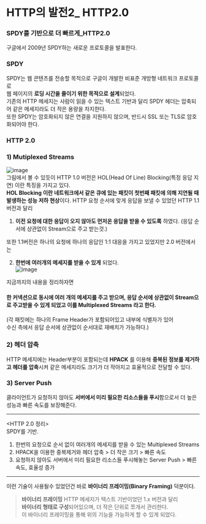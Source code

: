 # HTTP의 발전2_ HTTP2.0


### SPDY를 기반으로 더 빠르게_HTTP2.0
구글에서 2009년 SPDY하는 새로운 프로토콜을 발표한다.   

### SPDY
SPDY는 웹 콘텐츠를 전송할 목적으로 구글이 개발한 비표준 개방형 네트워크 프로토콜로   
웹 페이지의 **로딩 시간을 줄이기 위한 목적으로 설계**되었다.   
기존의 HTTP 메세지는 사람이 읽을 수 있는 텍스트 기반과 달리 SPDY 헤더는 압축되어 같은 메세지라도
더 작은 용량을 차지한다.   
또한 SPDY는 암호화되지 않은 연결을 지원하지 않으며, 반드시 SSL 또는 TLS로 암호화되어야 한다.   

  
  
### HTTP 2.0

### 1) Mutiplexed Streams

![image](https://user-images.githubusercontent.com/108853290/187843288-75803919-a3f4-4dc4-84fc-60a54a470eb2.png)   
그림에서 볼 수 있듯이 HTTP 1.0 버전은 HOL(Head Of Line) Blocking(특정 응답 지연) 이란 특징을 가지고 있다.    
**HOL Blocking 이란 네트워크에서 같은 큐에 있는 패킷이 첫번째 패킷에 의해 지연될 때 발생하는 성능 저하 현상**이다.
HTTP 요청 순서에 맞게 응답을 보낼 수 있었던 HTTP 1.1 버전과 달리   
1) **이전 요청에 대한 응답이 오지 않아도 먼저온 응답을 받을 수 있도록** 하였다.
   (응답 순서에 상관없이 Stream으로 주고 받는것.)

또한 1.1버전은 하나의 요청에 하나의 응답인 1:1 대응을 가지고 있었지만
2.0 버전에서는    

2) **한번에 여러개의 메세지를 받을 수 있게** 되었다.      
![image](https://user-images.githubusercontent.com/108853290/187845439-f434b874-840e-411f-9343-88e385798ba9.png)   

지금까지의 내용을 정리하자면   
#### 한 커넥션으로 동시에 여러 개의 메세지를 주고 받으며, 응답 순서에 상관없이 Stream으로 주고받을 수 있게 되었고 이를 Multiplexed Streams 라고 한다.   
(각 패킷에는 하나의 Frame Header가 포함되어있고 내부에 식별자가 있어   
수신 측에서 응답 순서에 상관없이 순서대로 재배치가 가능하다.)


### 2) 헤더 압축
HTTP 메세지에는 Header부분이 포함되는데 **HPACK** 를 이용해 **중복된 정보를 제거하고 헤더를 압축**시켜 같은 메세지라도 
크기가 더 작아지고 효율적으로 전달할 수 있다.

### 3) Server Push
클라이언트가 요청하지 않아도 **서버에서 미리 필요한 리소스들을 푸시**함으로서 더 높은 성능과 
빠른 속도를 보장해준다.


----------------------------------------------
<HTTP 2.0 정리>   
SPDY를 기반.   
1) 한번의 요청으로 순서 없이 여러개의 메세지를 받을 수 있는 Multiplexed Streams   
2) HPACK을 이용한 중복제거와 헤더 압축 > 더 작은 크기 > 빠른 속도   
3) 요청하지 않아도 서버에서 미리 필요한 리소스들 푸시해놓는 Server Push > 빠른 속도, 효율성 증가   
  
  ----------------------------------------------------------------
  
이런 기술이 사용될수 있었던건 바로 **바이너리 프레이밍(Binary Framing)** 덕분이다.   

> **바이너리 프레이밍**
> HTTP 메세지가 텍스트 기반이었던 1.x 버전과 달리    
> **바이너리 형태로 구성**되어있으며, 더 작은 단위로 쪼개서 관리한다.  
> 이 바이너리 프레이밍을 통해 위의 기능을 가능하게 할 수 있게 되었다.
